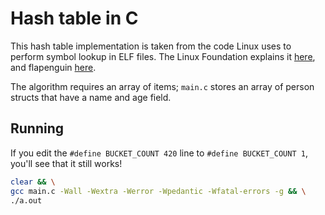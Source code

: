 # Hash table in C

This hash table implementation is taken from the code Linux uses to perform symbol lookup in ELF files. The Linux Foundation explains it [here](https://refspecs.linuxfoundation.org/elf/gabi4+/ch5.dynamic.html#hash), and flapenguin [here](https://flapenguin.me/elf-dt-hash).

The algorithm requires an array of items; `main.c` stores an array of person structs that have a name and age field.

## Running

If you edit the `#define BUCKET_COUNT 420` line to `#define BUCKET_COUNT 1`, you'll see that it still works!

```bash
clear && \
gcc main.c -Wall -Wextra -Werror -Wpedantic -Wfatal-errors -g && \
./a.out
```
